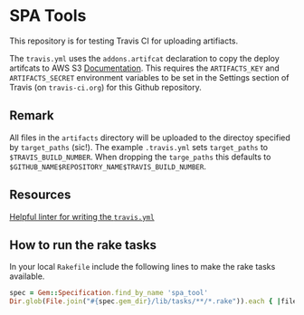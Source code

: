 # SPA Tools

This repository is for testing Travis CI for uploading artifiacts.

The `travis.yml` uses the `addons.artifcat` declaration to copy the deploy
artifcats to AWS S3
[Documentation](https://docs.travis-ci.com/user/uploading-artifacts/).
This requires the `ARTIFACTS_KEY` and `ARTIFACTS_SECRET` environment
variables to be set in the Settings section of Travis (on `travis-ci.org`)
for this Github repository.

## Remark
All files in the `artifacts` directory will be uploaded to the directoy specified by `target_paths`
(sic!). The example `.travis.yml` sets `target_paths` to `$TRAVIS_BUILD_NUMBER`. When
dropping the `targe_paths` this defaults to `$GITHUB_NAME$REPOSITORY_NAME$TRAVIS_BUILD_NUMBER`.

## Resources
[Helpful linter for writing the `travis.yml`](https://lint.travis-ci.org/)

## How to run the rake tasks
In your local `Rakefile` include the following lines to make the rake
tasks available.

```ruby
spec = Gem::Specification.find_by_name 'spa_tool'
Dir.glob(File.join("#{spec.gem_dir}/lib/tasks/**/*.rake")).each { |file| load file }
```
